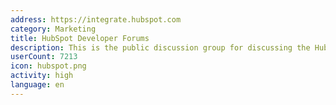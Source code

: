 ```yaml
---
address: https://integrate.hubspot.com
category: Marketing
title: HubSpot Developer Forums
description: This is the public discussion group for discussing the HubSpot APIs
userCount: 7213
icon: hubspot.png
activity: high
language: en
---
```


